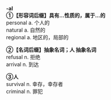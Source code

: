 **-al**  
**①【形容词后缀】具有…性质的，属于…的**  
personal a. 个人的  
natural a. 自然的  
regional a. 地区的，局部的  

**②【名词后缀】抽象名词；人 抽象名词**  
refusal n. 拒绝  
arrival n. 到达  

**③人**  
survival n. 幸存，幸存者  
criminal n. 罪犯
